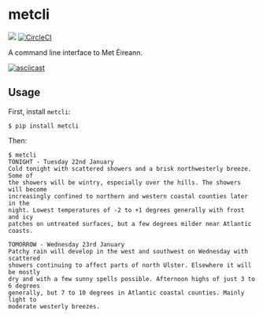 # metcli
![](https://img.shields.io/pypi/pyversions/metcli.svg)
[![CircleCI](https://circleci.com/gh/ozzywalsh/metcli/tree/master.svg?style=svg)](https://circleci.com/gh/ozzywalsh/metcli/tree/master)

A command line interface to Met Éireann.

[![asciicast](https://asciinema.org/a/2CqJ3cqlYxvMNMSaIjOR77Bio.png)](https://asciinema.org/a2CqJ3cqlYxvMNMSaIjOR77Bio/)

## Usage
First, install `metcli`:
```
$ pip install metcli
```

Then:
```
$ metcli
TONIGHT - Tuesday 22nd January
Cold tonight with scattered showers and a brisk northwesterly breeze. Some of
the showers will be wintry, especially over the hills. The showers will become
increasingly confined to northern and western coastal counties later in the
night. Lowest temperatures of -2 to +1 degrees generally with frost and icy
patches on untreated surfaces, but a few degrees milder near Atlantic coasts.

TOMORROW - Wednesday 23rd January
Patchy rain will develop in the west and southwest on Wednesday with scattered
showers continuing to affect parts of north Ulster. Elsewhere it will be mostly
dry and with a few sunny spells possible. Afternoon highs of just 3 to 6 degrees
generally, but 7 to 10 degrees in Atlantic coastal counties. Mainly light to
moderate westerly breezes.
````
